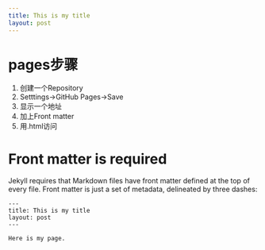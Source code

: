 ```yaml
---
title: This is my title
layout: post
---
```

# pages步骤
1. 创建一个Repository
2. Setttings->GitHub Pages->Save
3. 显示一个地址
4. 加上Front matter
5. 用.html访问

# Front matter is required

Jekyll requires that Markdown files have front matter defined at the top of every file. Front matter is just a set of metadata, delineated by three dashes:

```
---
title: This is my title
layout: post
---

Here is my page.

```







